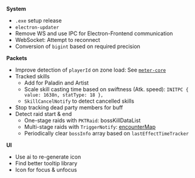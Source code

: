 
**System**
- `.exe` setup release
- `electron-updater`
- Remove WS and use IPC for Electron-Frontend communication
- WebSocket: Attempt to reconnect
- Conversion of `bigint` based on required precision

**Packets**

- Improve detection of `playerId` on zone load: See [`meter-core`](https://github.com/lost-ark-dev/meter-core/blob/569139173931ca72e3dc74fc3e9c6d14d26b68c1/src/logger/entityTracker.ts)
- Tracked skills
    - Add for Paladin and Artist
    - Scale skill casting time based on swiftness (Atk. speed): `INITPC { value: 1638n, statType: 18 },`
    - `SkillCancelNotify` to detect cancelled skills
- Stop tracking dead party members for buff
- Detect raid start & end
    - One-stage raids with `PKTRaid`: bossKillDataList
    - Multi-stage raids with `TriggerNotify`: [encounterMap](https://github.com/snoww/loa-logs/blob/3e67b4746b1a74ac28c52239a1043e99afe8310b/src/lib/constants/encounters.ts#L4)
    - Periodically clear `bossInfo` array based on `lastEffectTimeTracker`

**UI**
- Use ai to re-generate icon
- Find better tooltip library
- Icon for focus & unfocus
